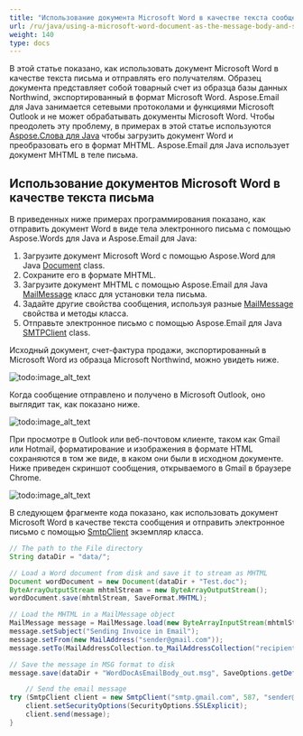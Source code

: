```yaml
---
title: "Использование документа Microsoft Word в качестве текста сообщения и отправка электронной почты"
url: /ru/java/using-a-microsoft-word-document-as-the-message-body-and-sending-email/
weight: 140
type: docs
---
```



В этой статье показано, как использовать документ Microsoft Word в качестве текста письма и отправлять его получателям. Образец документа представляет собой товарный счет из образца базы данных Northwind, экспортированный в формат Microsoft Word. Aspose.Email для Java занимается сетевыми протоколами и функциями Microsoft Outlook и не может обрабатывать документы Microsoft Word. Чтобы преодолеть эту проблему, в примерах в этой статье используются [Aspose.Слова для Java](https://products.aspose.com/words/java/) чтобы загрузить документ Word и преобразовать его в формат MHTML. Aspose.Email для Java использует документ MHTML в теле письма.
## **Использование документов Microsoft Word в качестве текста письма**
В приведенных ниже примерах программирования показано, как отправить документ Word в виде тела электронного письма с помощью Aspose.Words для Java и Aspose.Email для Java:

1. Загрузите документ Microsoft Word с помощью Aspose.Word для Java [Document](https://apireference.aspose.com/words/java/com.aspose.words/Document) class.
1. Сохраните его в формате MHTML.
1. Загрузите документ MHTML с помощью Aspose.Email для Java [MailMessage](https://apireference.aspose.com/email/java/com.aspose.email/MailMessage) класс для установки тела письма.
1. Задайте другие свойства сообщения, используя разные [MailMessage](https://apireference.aspose.com/email/java/com.aspose.email/MailMessage) свойства и методы класса.
1. Отправьте электронное письмо с помощью Aspose.Email для Java [SMTPClient](https://apireference.aspose.com/email/java/com.aspose.email/smtpclient) class.

Исходный документ, счет-фактура продажи, экспортированный в Microsoft Word из образца Microsoft Northwind, можно увидеть ниже.

![todo:image_alt_text](using-a-microsoft-word-document-as-the-message-body-and-sending-email_1.png)

Когда сообщение отправлено и получено в Microsoft Outlook, оно выглядит так, как показано ниже.

![todo:image_alt_text](using-a-microsoft-word-document-as-the-message-body-and-sending-email_2.png)

При просмотре в Outlook или веб-почтовом клиенте, таком как Gmail или Hotmail, форматирование и изображения в формате HTML сохраняются в том же виде, в каком они были в исходном документе. Ниже приведен скриншот сообщения, открываемого в Gmail в браузере Chrome.

![todo:image_alt_text](using-a-microsoft-word-document-as-the-message-body-and-sending-email_3.png)

В следующем фрагменте кода показано, как использовать документ Microsoft Word в качестве текста сообщения и отправить электронное письмо с помощью [SmtpClient](https://apireference.aspose.com/email/java/com.aspose.email/smtpclient) экземпляр класса.



~~~Java
// The path to the File directory
String dataDir = "data/";

// Load a Word document from disk and save it to stream as MHTML
Document wordDocument = new Document(dataDir + "Test.doc");
ByteArrayOutputStream mhtmlStream = new ByteArrayOutputStream();
wordDocument.save(mhtmlStream, SaveFormat.MHTML);

// Load the MHTML in a MailMessage object
MailMessage message = MailMessage.load(new ByteArrayInputStream(mhtmlStream.toByteArray()), new MhtmlLoadOptions());
message.setSubject("Sending Invoice in Email");
message.setFrom(new MailAddress("sender@gmail.com"));
message.setTo(MailAddressCollection.to_MailAddressCollection("recipient@gmail.com"));

// Save the message in MSG format to disk
message.save(dataDir + "WordDocAsEmailBody_out.msg", SaveOptions.getDefaultMsgUnicode());

    // Send the email message
try (SmtpClient client = new SmtpClient("smtp.gmail.com", 587, "sender@gmail.com", "pwd")) {
    client.setSecurityOptions(SecurityOptions.SSLExplicit);
    client.send(message);
}
~~~